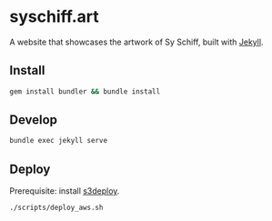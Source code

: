 # syschiff.art

A website that showcases the artwork of Sy Schiff, built with [Jekyll](https://github.com/jekyll/jekyll).

## Install

```bash
gem install bundler && bundle install
```

## Develop

```bash
bundle exec jekyll serve
```

## Deploy

Prerequisite: install [s3deploy](https://github.com/bep/s3deploy).

```bash
./scripts/deploy_aws.sh
```
